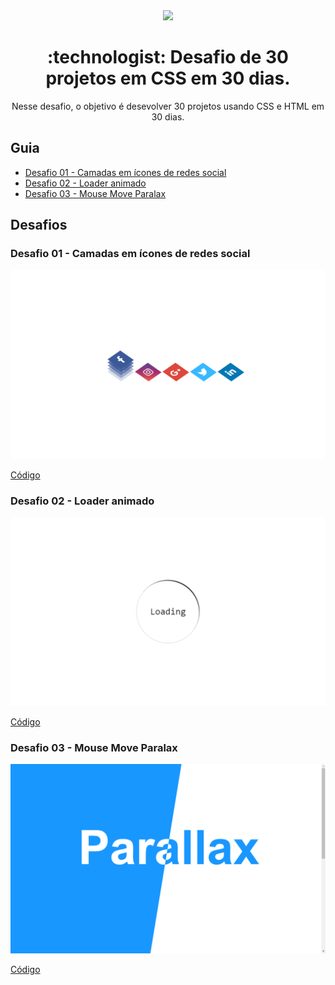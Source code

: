 <div align="center">

<img src="https://media.giphy.com/media/PiQejEf31116URju4V/giphy.gif">

<h1> :technologist: Desafio de 30 projetos em CSS em 30 dias.</h1>
<p>Nesse desafio, o objetivo é desevolver 30 projetos usando CSS e HTML em 30 dias.</p>

</div>

## Guia

- <a href="#01">Desafio 01 - Camadas em ícones de redes social</a>
- <a href="#02">Desafio 02 - Loader animado</a>
- <a href="#03">Desafio 03 - Mouse Move Paralax</a>


## Desafios 

<a id="01"></a>

### Desafio 01 - Camadas em ícones de redes social

<img src=".github/01.png">


[Código](https://github.com/jefferson-calmon/challenge-30projects-in-30days/tree/master/desafio-01-icone-social-camadas)




<a id="02"></a>

### Desafio 02 - Loader animado

<img src=".github/02.png">


[Código](https://github.com/jefferson-calmon/challenge-30projects-in-30days/tree/master/desafio-02-loading-animated)




<a id="03"></a>

### Desafio 03 - Mouse Move Paralax

<img src=".github/03.png">


[Código](https://github.com/jefferson-calmon/challenge-30projects-in-30days/tree/master/desafio-03-mouse-move-paralax)